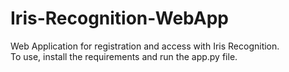 # Iris-Recognition-WebApp
Web Application for registration and access with Iris Recognition. <br>
To use, install the requirements and run the app.py file.